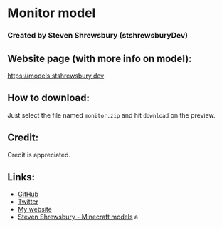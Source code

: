 # Monitor model
### Created by Steven Shrewsbury (stshrewsburyDev)

Website page (with more info on model):
-------------
https://models.stshrewsbury.dev

How to download:
----------------
Just select the file named `monitor.zip` and hit `download` on the preview.

Credit:
-------
Credit is appreciated.

Links:
------
* [GitHub](https://github.com/stshrewsburyDev/)
* [Twitter](https://twitter.com/stshrewsburyDev/)
* [My website](https://stshrewsburydev.github.io/)
* [Steven Shrewsbury - Minecraft models](https://models.stshrewsbury.dev/)
a
